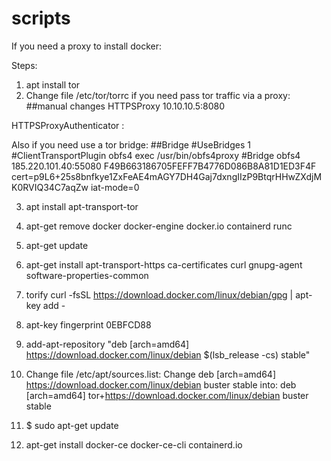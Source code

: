 # scripts
If you need a proxy to install docker:

Steps:
1. apt install tor
2. Change file /etc/tor/torrc if you need pass tor traffic via a proxy:
##manual changes 
HTTPSProxy 10.10.10.5:8080 
 
HTTPSProxyAuthenticator <username>:<password> 

Also if you need use a tor bridge: 
##Bridge 
#UseBridges 1 
#ClientTransportPlugin obfs4 exec /usr/bin/obfs4proxy 
#Bridge obfs4 185.220.101.40:55080 F49B663186705FEFF7B4776D086B8A81D1ED3F4F cert=p9L6+25s8bnfkye1ZxFeAE4mAGY7DH4Gaj7dxngIIzP9BtqrHHwZXdjMK0RVIQ34C7aqZw iat-mode=0
 

3. apt install apt-transport-tor
4. apt-get remove docker docker-engine docker.io containerd runc 
5. apt-get update
6. apt-get install apt-transport-https ca-certificates curl gnupg-agent software-properties-common 
7. torify curl -fsSL https://download.docker.com/linux/debian/gpg |  apt-key add -
8. apt-key fingerprint 0EBFCD88
9. add-apt-repository  "deb [arch=amd64] https://download.docker.com/linux/debian $(lsb_release -cs)  stable" 
10. Change file /etc/apt/sources.list:
 Change 
    deb [arch=amd64] https://download.docker.com/linux/debian buster stable
 into:
     deb [arch=amd64] tor+https://download.docker.com/linux/debian buster stable
 

11. $ sudo apt-get update
12. apt-get install docker-ce docker-ce-cli containerd.io
 
